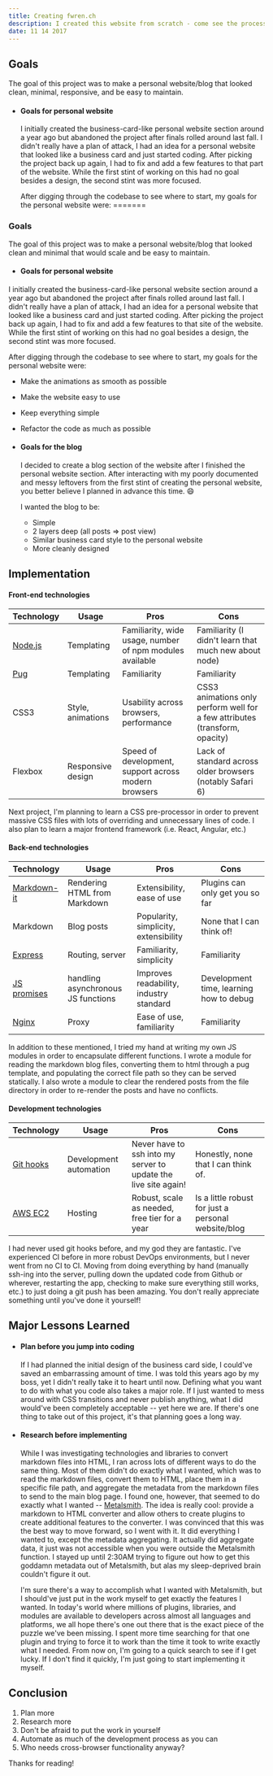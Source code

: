 ```yaml
---
title: Creating fwren.ch
description: I created this website from scratch - come see the process that went into making it.
date: 11 14 2017
---
```

## Goals
The goal of this project was to make a personal website/blog that looked clean, minimal, responsive, and be easy to maintain.
- #### Goals for personal website
  I initially created the business-card-like personal website section around a year ago but abandoned the project after finals rolled around last fall. I didn't really have a plan of attack, I had an idea for a personal website that looked like a business card and just started coding. After picking the project back up again, I had to fix and add a few features to that part of the website. While the first stint of working on this had no goal besides a design, the second stint was more focused.

  After digging through the codebase to see where to start, my goals for the personal website were:
=======
### Goals
The goal of this project was to make a personal website/blog that looked clean and minimal that would scale and be easy to maintain.
 - #### Goals for personal website
 I initially created the business-card-like personal website section around a year ago but abandoned the project after finals rolled around last fall. I didn't really have a plan of attack, I had an idea for a personal website that looked like a business card and just started coding. After picking the project back up again, I had to fix and add a few features to that site of the website. While the first stint of working on this had no goal besides a design, the second stint was more focused.

 After digging through the codebase to see where to start, my goals for the personal website were:
  - Make the animations as smooth as possible
  - Make the website easy to use
  - Keep everything simple
  - Refactor the code as much as possible

- #### Goals for the blog
  I decided to create a blog section of the website after I finished the personal website section. After interacting with my poorly documented and messy leftovers from the first stint of creating the personal website, you better believe I planned in advance this time. :smile:

  I wanted the blog to be:
  - Simple
  - 2 layers deep (all posts => post view)
  - Similar business card style to the personal website
  - More cleanly designed

## Implementation

#### Front-end technologies
| Technology | Usage | Pros | Cons |
| --- | --- | --- | --- |
| [Node.js](//nodejs.org/en/) | Templating | Familiarity, wide usage, number of npm modules available | Familiarity (I didn't learn that much new about node) |
| [Pug](//pugjs.org/api/getting-started.html) | Templating | Familiarity | Familiarity |
| CSS3 | Style, animations | Usability across browsers, performance | CSS3 animations only perform well for a few attributes (transform, opacity) |
| Flexbox | Responsive design | Speed of development, support across modern browsers | Lack of standard across older browsers (notably Safari 6) |
Next project, I'm planning to learn a CSS pre-processor in order to prevent massive CSS files with lots of overriding and unnecessary lines of code. I also plan to learn a major frontend framework (i.e. React, Angular, etc.)

#### Back-end technologies
| Technology | Usage | Pros | Cons |
| --- | --- | --- | --- |
| [Markdown-it](//www.npmjs.com/package/markdown-it) | Rendering HTML from Markdown | Extensibility, ease of use | Plugins can only get you so far |
| Markdown | Blog posts | Popularity, simplicity, extensibility | None that I can think of! |
| [Express](//www.npmjs.com/package/express) | Routing, server | Familiarity, simplicity | Familiarity |
| [JS promises](//developers.google.com/web/fundamentals/primers/promises) | handling asynchronous JS functions | Improves readability, industry standard | Development time, learning how to debug |
| [Nginx](//www.nginx.com) | Proxy | Ease of use, familiarity | Familiarity |

In addition to these mentioned, I tried my hand at writing my own JS modules in order to encapsulate different functions. I wrote a module for reading the markdown blog files, converting them to html through a pug template, and populating the correct file path so they can be served statically. I also wrote a module to clear the rendered posts from the file directory in order to re-render the posts and have no conflicts.

#### Development technologies
| Technology | Usage | Pros | Cons |
| --- | --- | --- | --- |
| [Git hooks](//git-scm.com/book/gr/v2/Customizing-Git-Git-Hooks) | Development automation | Never have to ssh into my server to update the live site again! | Honestly, none that I can think of. |
| [AWS EC2](//aws.amazon.com/ec2/) | Hosting | Robust, scale as needed, free tier for a year | Is a little robust for just a personal website/blog |

I had never used git hooks before, and my god they are fantastic. I've experienced CI before in more robust DevOps environments, but I never went from no CI to CI. Moving from doing everything by hand (manually ssh-ing into the server, pulling down the updated code from Github or wherever, restarting the app, checking to make sure everything still works, etc.) to just doing a git push has been amazing. You don't really appreciate something until you've done it yourself!

## Major Lessons Learned
- #### Plan before you jump into coding
  If I had planned the initial design of the business card side, I could've saved an embarrassing amount of time. I was told this years ago by my boss, yet I didn't really take it to heart until now. Defining what you want to do with what you code also takes a major role. If I just wanted to mess around with CSS transitions and never publish anything, what I did would've been completely acceptable -- yet here we are. If there's one thing to take out of this project, it's that planning goes a long way.
- #### Research before implementing
  While I was investigating technologies and libraries to convert markdown files into HTML, I ran across lots of different ways to do the same thing. Most of them didn't do exactly what I wanted, which was to read the markdown files, convert them to HTML, place them in a specific file path, and aggregate the metadata from the markdown files to send to the main blog page. I found one, however, that seemed to do exactly what I wanted -- [Metalsmith](//www.metalsmith.io/). The idea is really cool: provide a markdown to HTML converter and allow others to create plugins to create additional features to the converter. I was convinced that this was the best way to move forward, so I went with it. It did everything I wanted to, except the metadata aggregating. It actually did aggregate data, it just was not accessible when you were outside the Metalsmith function. I stayed up until 2:30AM trying to figure out how to get this goddamn metadata out of Metalsmith, but alas my sleep-deprived brain couldn't figure it out.

  I'm sure there's a way to accomplish what I wanted with Metalsmith, but I should've just put in the work myself to get exactly the features I wanted. In today's world where millions of plugins, libraries, and modules are available to developers across almost all languages and platforms, we all hope there's one out there that is the exact piece of the puzzle we've been missing. I spent more time searching for that one plugin and trying to force it to work than the time it took to write exactly what I needed. From now on, I'm going to a quick search to see if I get lucky. If I don't find it quickly, I'm just going to start implementing it myself.

## Conclusion
  1. Plan more
  2. Research more
  3. Don't be afraid to put the work in yourself
  4. Automate as much of the development process as you can
  5. Who needs cross-browser functionality anyway?

Thanks for reading!
